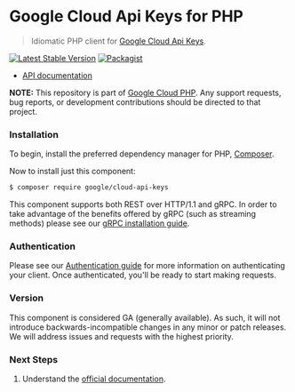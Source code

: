 # Google Cloud Api Keys for PHP

> Idiomatic PHP client for [Google Cloud Api Keys](https://cloud.google.com/api-keys).

[![Latest Stable Version](https://poser.pugx.org/google/cloud-api-keys/v/stable)](https://packagist.org/packages/google/cloud-api-keys) [![Packagist](https://img.shields.io/packagist/dm/google/cloud-api-keys.svg)](https://packagist.org/packages/google/cloud-api-keys)

* [API documentation](https://cloud.google.com/php/docs/reference/cloud-api-keys/latest)

**NOTE:** This repository is part of [Google Cloud PHP](https://github.com/googleapis/google-cloud-php). Any
support requests, bug reports, or development contributions should be directed to
that project.

### Installation

To begin, install the preferred dependency manager for PHP, [Composer](https://getcomposer.org/).

Now to install just this component:

```sh
$ composer require google/cloud-api-keys
```

This component supports both REST over HTTP/1.1 and gRPC. In order to take advantage of the benefits offered by gRPC (such as streaming methods)
please see our [gRPC installation guide](https://cloud.google.com/php/grpc).

### Authentication

Please see our [Authentication guide](https://github.com/googleapis/google-cloud-php/blob/main/AUTHENTICATION.md) for more information
on authenticating your client. Once authenticated, you'll be ready to start making requests.

### Version

This component is considered GA (generally available). As such, it will not introduce backwards-incompatible changes in
any minor or patch releases. We will address issues and requests with the highest priority.

### Next Steps

1. Understand the [official documentation](https://cloud.google.com/api-keys/docs).
